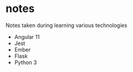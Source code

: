 # notes
Notes taken during learning various technologies
- Angular 11
- Jest
- Ember
- Flask
- Python 3
